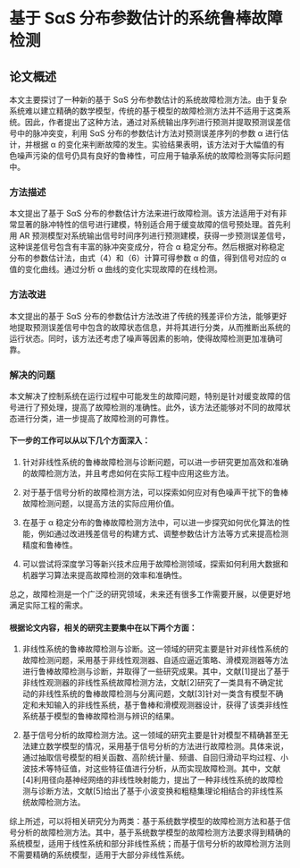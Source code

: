 # 基于 SαS 分布参数估计的系统鲁棒故障检测

## **论文概述**

本文主要探讨了一种新的基于 SαS 分布参数估计的系统故障检测方法。由于复杂系统难以建立精确的数学模型，传统的基于模型的故障检测方法并不适用于这类系统。因此，作者提出了这种方法，通过对系统输出序列进行预测并提取预测误差信号中的脉冲突变，利用 SαS 分布的参数估计方法对预测误差序列的参数 α 进行估计，并根据 α 的变化来判断故障的发生。实验结果表明，该方法对于大幅值的有色噪声污染的信号仍具有良好的鲁棒性，可应用于轴承系统的故障检测等实际问题中。

### **方法描述**

本文提出了基于 SαS 分布的参数估计方法来进行故障检测。该方法适用于对有非常显著的脉冲特性的信号进行建模，特别适合用于缓变故障的信号预处理。首先利用 AR 预测模型对系统输出信号时间序列进行预测建模，获得一步预测误差信号，这种误差信号包含有丰富的脉冲突变成分，符合 α 稳定分布。然后根据对称稳定分布的参数估计法，由式（4）和（6）计算可得参数 α 的值，得到信号对应的 α 值的变化曲线。通过分析 α 曲线的变化实现故障的在线检测。

### **方法改进**

本文提出的基于 SαS 分布的参数估计方法改进了传统的残差评价方法，能够更好地提取预测误差信号中包含的故障状态信息，并将其进行分类，从而推断出系统的运行状态。同时，该方法还考虑了噪声等因素的影响，使得故障检测更加准确可靠。

### **解决的问题**

本文解决了控制系统在运行过程中可能发生的故障问题，特别是针对缓变故障的信号进行了预处理，提高了故障检测的准确性。此外，该方法还能够对不同的故障状态进行分类，进一步提高了故障检测的可靠性。

#### 下一步的工作可以从以下几个方面深入：

1.  针对非线性系统的鲁棒故障检测与诊断问题，可以进一步研究更加高效和准确的故障检测方法，并且考虑如何在实际工程中应用这些方法。

2.  对于基于信号分析的故障检测方法，可以探索如何应对有色噪声干扰下的鲁棒故障检测问题，以提高方法的实际应用价值。

3.  在基于 α 稳定分布的鲁棒故障检测方法中，可以进一步探究如何优化算法的性能，例如通过改进残差信号的构建方式、调整参数估计方法等方式来提高检测精度和鲁棒性。

4.  可以尝试将深度学习等新兴技术应用于故障检测领域，探索如何利用大数据和机器学习算法来提高故障检测的效率和准确性。

总之，故障检测是一个广泛的研究领域，未来还有很多工作需要开展，以便更好地满足实际工程的需求。

#### 根据论文内容，相关的研究主要集中在以下两个方面：

1.  非线性系统的鲁棒故障检测与诊断。这一领域的研究主要是针对非线性系统的故障检测问题，采用基于非线性观测器、自适应逼近策略、滑模观测器等方法进行鲁棒故障检测与诊断，并取得了一些研究成果。其中，文献\[1]提出了基于非线性观测器的非线性系统故障检测方法，文献\[2]研究了一类具有不确定扰动的非线性系统的鲁棒故障检测与分离问题，文献\[3]针对一类含有模型不确定和未知输入的非线性系统，基于鲁棒和滑模观测器设计，获得了该类非线性系统基于模型的鲁棒故障检测与辨识的结果。

2.  基于信号分析的故障检测方法。这一领域的研究主要是针对模型不精确甚至无法建立数学模型的情况，采用基于信号分析的方法进行故障检测。具体来说，通过抽取信号模型的相关函数、高阶统计量、频谱、自回归滑动平均过程、小波技术等特征值，对这些特征值进行分析，从而实现故障检测。其中，文献\[4]利用径向基神经网络的非线性映射能力，提出了一种非线性系统的故障检测与诊断方法，文献\[5]给出了基于小波变换和粗糙集理论相结合的非线性系统故障检测方法。

综上所述，可以将相关研究分为两类：基于系统数学模型的故障检测方法和基于信号分析的故障检测方法。其中，基于系统数学模型的故障检测方法要求得到精确的系统模型，适用于线性系统和部分非线性系统；而基于信号分析的故障检测方法则不需要精确的系统模型，适用于大部分非线性系统。
